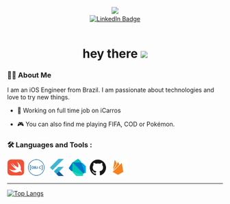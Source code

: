 <div id= "header" align= "center">
  <img src= "https://media.giphy.com/media/M9gbBd9nbDrOTu1Mqx/giphy.gif" width=150 />
  <div id="badges">
    <a href="linkendinho">  
      <img src="https://img.shields.io/badge/LinkedIn-blue?style=for-the-badge&logo=linkedin&logoColor=white" alt="LinkedIn Badge"/>
    </a>
  </div>
  <div id= "counter">
     <img src="https://komarev.com/ghpvc/?username=alexandrethadeu&style=flat-square&color=blue" alt=""/>
    <h1>
  hey there
  <img src="https://media.giphy.com/media/hvRJCLFzcasrR4ia7z/giphy.gif" width="30"/>
</h1>
  </div>
</div>

### :man_technologist: About Me
I am an iOS Engineer from Brazil. I am passionate about technologies and love to try new things.
- :blue_car: Working on full time job on iCarros

- :video_game: You can also find me playing FIFA, COD or Pokémon.

### :hammer_and_wrench: Languages and Tools :

<div>
  <img src= "https://github.com/devicons/devicon/blob/master/icons/swift/swift-original.svg" title="Swift" alt="Swift" width="40" height="40"/>&nbsp;
  <img src= "https://github.com/devicons/devicon/blob/master/icons/objectivec/objectivec-plain.svg" title="ObjC" alt="ObjC" width="40" height="40"/>&nbsp;
  <img src= "https://github.com/devicons/devicon/blob/master/icons/flutter/flutter-original.svg" title="Flutter" alt="Flutter" width="40" height="40"/>&nbsp;
  <img src= "https://github.com/devicons/devicon/blob/master/icons/dart/dart-original.svg" title="Dart" alt="Dart" width="40" height="40"/>&nbsp;
  <img src= "https://github.com/devicons/devicon/blob/master/icons/github/github-original.svg" title="GitHub" alt="GitHub" width="40" height="40"/>&nbsp;
  <img src= "https://github.com/devicons/devicon/blob/master/icons/firebase/firebase-plain.svg" title="Firebase" alt="Firebase" width="40" height="40"/>&nbsp;
</div>

---

[![Top Langs](https://github-readme-stats.vercel.app/api/top-langs/?username=alexandrethadeu)](https://github.com/anuraghazra/github-readme-stats)


